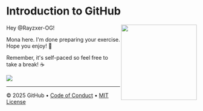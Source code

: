 # Introduction to GitHub

<img src="https://octodex.github.com/images/Professortocat_v2.png" align="right" height="200px" />

Hey @Rayzxer-OG!

Mona here. I'm done preparing your exercise. Hope you enjoy! 💚

Remember, it's self-paced so feel free to take a break! ☕️

[![](https://img.shields.io/badge/Go%20to%20Exercise-%E2%86%92-1f883d?style=for-the-badge&logo=github&labelColor=197935)](https://github.com/Rayzxer-OG/skills-introduction-to-github/issues/2)

---

&copy; 2025 GitHub &bull; [Code of Conduct](https://www.contributor-covenant.org/version/2/1/code_of_conduct/code_of_conduct.md) &bull; [MIT License](https://gh.io/mit)


